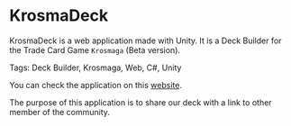 # KrosmaDeck

KrosmaDeck is a web application made with Unity. It is a Deck Builder for the Trade Card Game `Krosmaga` (Beta version).

Tags: Deck Builder, Krosmaga, Web, C#, Unity

You can check the application on this [website](https://krosmadeck.github.io/).

The purpose of this application is to share our deck with a link to other member of the community.